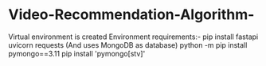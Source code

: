 # Video-Recommendation-Algorithm-

Virtual environment is created
Environment requirements:-
pip install fastapi uvicorn requests 
(And uses MongoDB as database)
python -m pip install pymongo==3.11
pip install 'pymongo[stv]'
